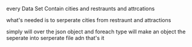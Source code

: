 every Data Set Contain 
cities and restraunts and attrcations 

what's needed is to serperate cities from restraunt and attractions 


simply will over the json object and foreach type will make an object the seperate into serperate file 
adn that's it 
 